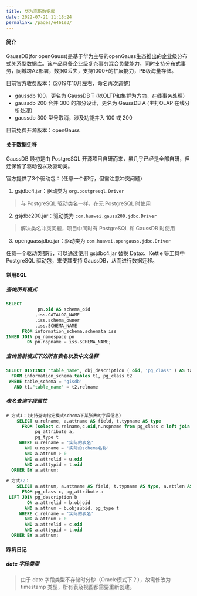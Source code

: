 ```yaml
---
title: 华为高斯数据库
date: 2022-07-21 11:18:24
permalink: /pages/e461e3/
---
```


#### 简介

GaussDB(for openGauss)是基于华为主导的openGauss生态推出的企业级分布式关系型数据库。该产品具备企业级复杂事务混合负载能力，同时支持分布式事务，同城跨AZ部署，数据0丢失，支持1000+的扩展能力，PB级海量存储。

目前官方收费版本：（2019年10月左右，命名再次调整）

- gaussdb 100，更名为 GaussDB T (以OLTP和集群为方向，在线事务处理）
- gaussdb 200 合并 300 的部分设计，更名为 GaussDB A (主打OLAP 在线分析处理）
- gaussdb 300 型号取消，涉及功能并入 100 或 200

目前免费开源版本：openGauss

#### 关于数据迁移

GaussDB 最初是由 PostgreSQL 开源项目自研而来，虽几乎已经是全部自研，但还保留了驱动包以及驱动类。

官方提供了3个驱动包：（任意一个都行，但需注意冲突问题）
1. gsjdbc4.jar：驱动类为 `org.postgresql.Driver` 
> 与 PostgreSQL 驱动类名一样，在无 PostgreSQL 时使用
2. gsjdbc200.jar：驱动类为 `com.huawei.gauss200.jdbc.Driver`
> 解决类名冲突问题，项目中同时有 PostgreSQL 和 GaussDB 时使用
3. openguassjdbc.jar：驱动类为 `com.huawei.opengauss.jdbc.Driver`

任意一个驱动类都行，可以通过使用 gsjdbc4.jar 替换 Datax、Kettle 等工具中 PostgreSQL 驱动包，来使其支持 GaussDB，从而进行数据迁移。

#### 常用SQL

##### 查询所有模式

```sql
SELECT
            pn.oid AS schema_oid
           ,iss.CATALOG_NAME
           ,iss.schema_owner
           ,iss.SCHEMA_NAME 
      FROM information_schema.schemata iss
INNER JOIN pg_namespace pn 
        ON pn.nspname = iss.SCHEMA_NAME;
```

##### 查询当前模式下的所有表名以及中文注释

```sql
SELECT DISTINCT "table_name", obj_description ( oid, 'pg_class' ) AS table_alias 
  FROM information_schema.tables t1, pg_class t2 
 WHERE table_schema = 'gisdb' 
   AND t1."table_name" = t2.relname
```


##### 表名查询字段属性

```sql
# 方式1：（支持查询指定模式schema下某张表的字段信息）
    SELECT u.relname, a.attname AS field, t.typname AS type
      FROM (select c.relname,c.oid,n.nspname from pg_class c left join pg_catalog.pg_namespace n on c.relnamespace = n.oid) u,
           pg_attribute a,
           pg_type t
     WHERE u.relname = '实际的表名'
       AND u.nspname = '实际的schema名称'
       AND a.attnum > 0
       AND a.attrelid = u.oid
       AND a.atttypid = t.oid
  ORDER BY a.attnum;
  
# 方式:2：
    SELECT a.attnum, a.attname AS field, t.typname AS type, a.attlen AS length, a.atttypmod AS lengthvar, a.attnotnull AS notnull, b.description AS comment
      FROM pg_class c, pg_attribute a
 LEFT JOIN pg_description b
        ON a.attrelid = b.objoid
       AND a.attnum = b.objsubid, pg_type t
     WHERE c.relname = '实际的表名'
       AND a.attnum > 0
       AND a.attrelid = c.oid
       AND a.atttypid = t.oid
  ORDER BY a.attnum;
```


#### 踩坑日记

##### date 字段类型

> 由于 date 字段类型不存储时分秒（Oracle模式下？），故需修改为 timestamp 类型，所有表及视图都需要重新创建。

